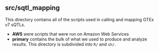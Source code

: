 ## src/sqtl_mapping
This directory contains all of the scripts used in calling and mapping GTEx v7 sQTLs.
* **AWS** were scripts that were run on Amazon Web Services
* **primary** contains the bulk of what we used to produce and analyze results. This directory is subdivided into `R/` and `sh/`.